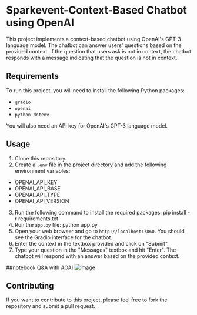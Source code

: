 # Sparkevent-Context-Based Chatbot using OpenAI 

This project implements a context-based chatbot using OpenAI's GPT-3 language model. The chatbot can answer users' questions based on the provided context. If the question that users ask is not in context, the chatbot responds with a message indicating that the question is not in context.

## Requirements

To run this project, you will need to install the following Python packages:

- `gradio`
- `openai`
- `python-dotenv`

You will also need an API key for OpenAI's GPT-3 language model.

## Usage

1. Clone this repository.
2. Create a `.env` file in the project directory and add the following environment variables:
- OPENAI_API_KEY
- OPENAI_API_BASE
- OPENAI_API_TYPE
- OPENAI_API_VERSION
3. Run the following command to install the required packages:
pip install -r requirements.txt
4. Run the `app.py` file:
python app.py
5. Open your web browser and go to `http://localhost:7860`. You should see the Gradio interface for the chatbot.
6. Enter the context in the textbox provided and click on "Submit".
7. Type your question in the "Messages" textbox and hit "Enter". The chatbot will respond with an answer based on the provided context.

##notebook Q&A with AOAI
![image](https://user-images.githubusercontent.com/110788250/222911428-20d577c7-86c7-47e4-8985-ef18ae485689.png)

## Contributing
If you want to contribute to this project, please feel free to fork the repository and submit a pull request.

